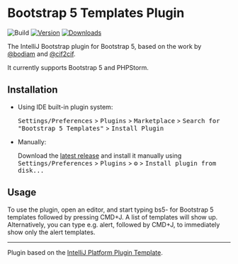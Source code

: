 # Bootstrap 5 Templates Plugin

![Build](https://github.com/smunl/intellij-bootstrap-plugin/workflows/Build/badge.svg)
[![Version](https://img.shields.io/jetbrains/plugin/v/PLUGIN_ID.svg)](https://plugins.jetbrains.com/plugin/PLUGIN_ID)
[![Downloads](https://img.shields.io/jetbrains/plugin/d/PLUGIN_ID.svg)](https://plugins.jetbrains.com/plugin/PLUGIN_ID)
<!--
## Template ToDo list
- [x] Create a new [IntelliJ Platform Plugin Template][template] project.
- [ ] Get familiar with the [template documentation][template].
- [ ] Verify the [pluginGroup](/gradle.properties), [plugin ID](/src/main/resources/META-INF/plugin.xml) and [sources package](/src/main/kotlin).
- [ ] Review the [Legal Agreements](https://plugins.jetbrains.com/docs/marketplace/legal-agreements.html).
- [ ] [Publish a plugin manually](https://plugins.jetbrains.com/docs/intellij/publishing-plugin.html?from=IJPluginTemplate) for the first time.
- [ ] Set the Plugin ID in the above README badges.
- [ ] Set the [Deployment Token](https://plugins.jetbrains.com/docs/marketplace/plugin-upload.html).
- [ ] Click the <kbd>Watch</kbd> button on the top of the [IntelliJ Platform Plugin Template][template] to be notified about releases containing new features and fixes.
-->
<!-- Plugin description -->
The IntelliJ Bootstrap plugin for Bootstrap 5, based on the work by [@bodiam](https://github.com/bodiam/intellij-bootstrap) and [@cif2cif](https://github.com/cif2cif/intellij-bootstrap).

It currently supports Bootstrap 5 and PHPStorm.

<!-- Plugin description end -->

## Installation

- Using IDE built-in plugin system:
  
  <kbd>Settings/Preferences</kbd> > <kbd>Plugins</kbd> > <kbd>Marketplace</kbd> > <kbd>Search for "Bootstrap 5 Templates"</kbd> >
  <kbd>Install Plugin</kbd>
  
- Manually:

  Download the [latest release](https://github.com/smunl/intellij-bootstrap-plugin/releases/latest) and install it manually using
  <kbd>Settings/Preferences</kbd> > <kbd>Plugins</kbd> > <kbd>⚙️</kbd> > <kbd>Install plugin from disk...</kbd>


## Usage

To use the plugin, open an editor, and start typing bs5- for Bootstrap 5 templates followed by pressing CMD+J. A list of templates will show up. Alternatively, you can type e.g. alert, followed by CMD+J, to immediately show only the alert templates.

---
Plugin based on the [IntelliJ Platform Plugin Template][template].

[template]: https://github.com/JetBrains/intellij-platform-plugin-template
